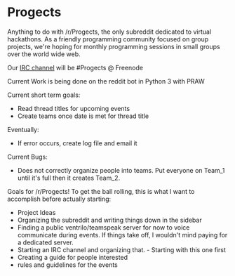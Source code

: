 # Progects
Anything to do with /r/Progects, the only subreddit dedicated to virtual hackathons. As a friendly programming community focused on group projects, we're hoping for monthly programming sessions in small groups over the world wide web. 

Our [IRC channel](http://webchat.freenode.net/) will be #Progects @ Freenode

Current Work is being done on the reddit bot in Python 3 with PRAW

Current short term goals:
  * Read thread titles for upcoming events
  * Create teams once date is met for thread title
  

  
Eventually:
  
  * If error occurs, create log file and email it
  
Current Bugs:
  * Does not correctly organize people into teams. Put everyone on Team_1 until it's full
  then it creates Team_2.
  

Goals for /r/Progects! To get the ball rolling, this is what I want to accomplish before actually starting:

* Project Ideas
* Organizing the subreddit and writing things down in the sidebar
* Finding a public ventrilo/teamspeak server for now to voice communicate during events. If things take off, I wouldn't mind paying for a dedicated server. 
* Starting an IRC channel and organizing that. - Starting with this one first
* Creating a guide for people interested
* rules and guidelines for the events

